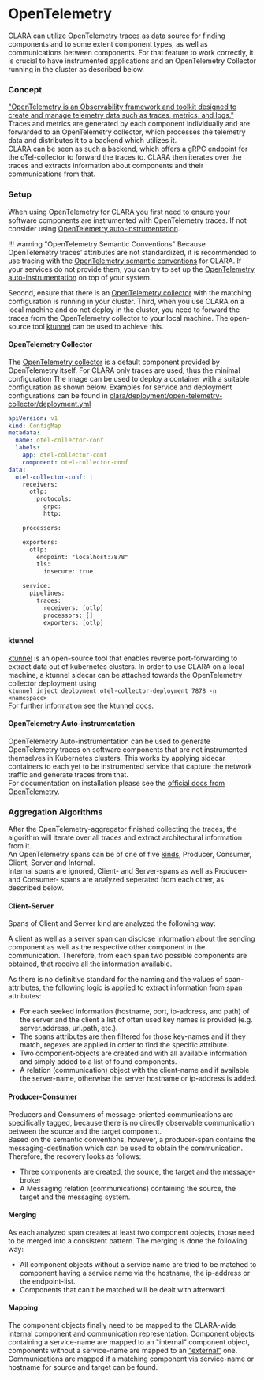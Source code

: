 # OpenTelemetry

CLARA can utilize OpenTelemetry traces as data source for finding components and to some extent component types, as well as communications between components.
For that feature to work correctly, it is crucial to have instrumented applications and an OpenTelemetry Collector running in the cluster as described below.

### Concept
["OpenTelemetry is an Observability framework and toolkit designed to create and manage telemetry data such as traces, metrics, and logs."](https://opentelemetry.io/docs/what-is-opentelemetry/)   
Traces and metrics are generated by each component individually and are forwarded to an OpenTelemetry collector, which processes the telemetry data and distributes it to a backend which utilizes it.  
CLARA can be seen as such a backend, which offers a gRPC endpoint for the oTel-collector to forward the traces to.
CLARA then iterates over the traces and extracts information about components and their communications from that.

### Setup
When using OpenTelemetry for CLARA you first need to ensure your software components are instrumented with OpenTelemetry traces.
If not consider using [OpenTelemetry auto-instrumentation](#opentelemetry-auto-instrumentation).

!!! warning "OpenTelemetry Semantic Conventions"
    Because OpenTelemetry traces' attributes are not standardized, it is recommended to use tracing with the [OpenTelemetry semantic conventions](https://opentelemetry.io/docs/specs/semconv/) for CLARA.
    If your services do not provide them, you can try to set up the [OpenTelemetry auto-instrumentation](#opentelemetry-auto-instrumentation) on top of your system.

Second, ensure that there is an [OpenTelemetry collector](#opentelemetry-collector) with the matching configuration is running in your cluster.
Third, when you use CLARA on a local machine and do not deploy in the cluster, you need to forward the traces from the OpenTelemetry collector to your local machine.
The open-source tool [ktunnel](#ktunnel) can be used to achieve this.

#### OpenTelemetry Collector
The [OpenTelemetry collector](https://opentelemetry.io/docs/collector/) is a default component provided by OpenTelemetry itself.
For CLARA only traces are used, thus the minimal configuration 
The image can be used to deploy a container with a suitable configuration as shown below.
Examples for service and deployment configurations can be found in [clara/deployment/open-telemetry-collector/deployment.yml](https://github.com/ccims/clara/blob/main/deployment/open-telemetry-collector/deployment.yml)

```yaml title="An example ConfigMap for the oTel-collector deployment"
apiVersion: v1
kind: ConfigMap
metadata:
  name: otel-collector-conf
  labels:
    app: otel-collector-conf
    component: otel-collector-conf
data:
  otel-collector-conf: |
    receivers:
      otlp:
        protocols:
          grpc:
          http:

    processors:

    exporters:
      otlp:
        endpoint: "localhost:7878"
        tls:
          insecure: true

    service:
      pipelines:
        traces:
          receivers: [otlp]
          processors: []
          exporters: [otlp]
```

#### ktunnel
[ktunnel](https://github.com/omrikiei/ktunnel/tree/master) is an open-source tool that enables reverse port-forwarding to extract data out of kubernetes clusters.
In order to use CLARA on a local machine, a ktunnel sidecar can be attached towards the OpenTelemetry collector deployment using   
```ktunnel inject deployment otel-collector-deployment 7878 -n <namespace>```  
For further information see the [ktunnel docs](https://github.com/omrikiei/ktunnel/blob/master/README.md). 

#### OpenTelemetry Auto-instrumentation
OpenTelemetry Auto-instrumentation can be used to generate OpenTelemetry traces on software components that are not instrumented themselves in Kubernetes clusters.
This works by applying sidecar containers to each yet to be instrumented service that capture the network traffic and generate traces from that.  
For documentation on installation please see the [official docs from OpenTelemetry](https://opentelemetry.io/docs/kubernetes/operator/automatic/#).

### Aggregation Algorithms
After the OpenTelemetry-aggregator finished collecting the traces, the algorithm will iterate over all traces and extract architectural information from it.  
An OpenTelemetry spans can be of one of five [kinds](https://opentelemetry.io/docs/concepts/signals/traces/#span-kind), Producer, Consumer, Client, Server and Internal.  
Internal spans are ignored, Client- and Server-spans as well as Producer- and Consumer- spans are analyzed seperated from each other, as described below.

#### Client-Server
Spans of Client and Server kind are analyzed the following way:

A client as well as a server span can disclose information about the sending component as well as the respective other component in the communication.
Therefore, from each span two possible components are obtained, that receive all the information available.

As there is no definitive standard for the naming and the values of span-attributes, the following logic is applied to extract information from span attributes:

- For each seeked information (hostname, port, ip-address, and path) of the server and the client a list of often used key names is provided (e.g. server.address, url.path, etc.). 
- The spans attributes are then filtered for those key-names and if they match, regexes are applied in order to find the specific attribute.
- Two component-objects are created and with all available information and simply added to a list of found components.
- A relation (communication) object with the client-name and if available the server-name, otherwise the server hostname or ip-address is added.
 

#### Producer-Consumer
Producers and Consumers of message-oriented communications are specifically tagged, because there is no directly observable communication between the source and the target component.  
Based on the semantic conventions, however, a producer-span contains the messaging-destination which can be used to obtain the communication.
Therefore, the recovery looks as follows:

- Three components are created, the source, the target and the message-broker 
- A Messaging relation (communications) containing the source, the target and the messaging system. 

#### Merging 
As each analyzed span creates at least two component objects, those need to be merged into a consistent pattern.
The merging is done the following way:

- All component objects without a service name are tried to be matched to component having a service name via the hostname, the ip-address or the endpoint-list.
- Components that can't be matched will be dealt with afterward.

#### Mapping
The component objects finally need to be mapped to the CLARA-wide internal component and communication representation. 
Component objects containing a service-name are mapped to an "internal" component object, components without a service-name are mapped to an ["external"](../../../../concept/datatypes.md) one.  
Communications are mapped if a matching component via service-name or hostname for source and target can be found.
